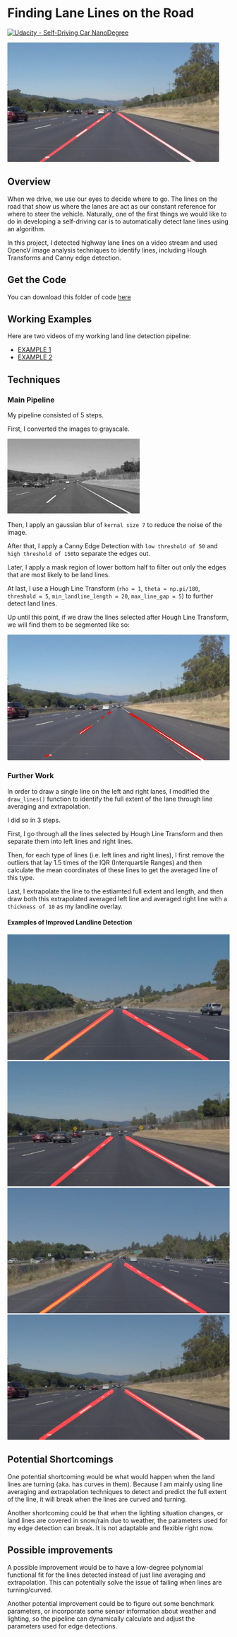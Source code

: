 # **Finding Lane Lines on the Road** 

[![Udacity - Self-Driving Car NanoDegree](https://s3.amazonaws.com/udacity-sdc/github/shield-carnd.svg)](http://www.udacity.com/drive)

<img src="examples/laneLines_thirdPass.jpg" width="480" alt="Combined Image" />

## Overview
When we drive, we use our eyes to decide where to go.  The lines on the road that show us where the lanes are act as our constant reference for where to steer the vehicle.  Naturally, one of the first things we would like to do in developing a self-driving car is to automatically detect lane lines using an algorithm.


In this project, I detected highway lane lines on a video stream and used OpencV image analysis techniques to identify lines, including Hough Transforms and Canny edge detection.

## Get the Code
You can download this folder of code [here](https://tugan0329.bitbucket.io/downloads/udacity/car/land-line/p1-finding-land-line.zip)

## Working Examples
Here are two videos of my working land line detection pipeline:

- [EXAMPLE 1](https://youtu.be/WvMjKvKvMR0)
- [EXAMPLE 2](https://youtu.be/_ANL75vW-2g)


[//]: # (Image References)

[image1]: ./examples/grayscale.jpg "Grayscale"
[image2]: ./examples/line-segments-example.jpg "Line Segment Example"
[image3]: ./test_images_output/solidYellowCurve.jpg "solidYellowCurve"
[image4]: ./test_images_output/whiteCarLaneSwitch.jpg "whiteCarLaneSwitch"
[image5]: ./test_images_output/solidWhiteCurve.jpg "solidWhiteCurve"
[image6]: ./test_images_output/solidYellowCurve2.jpg "solidYellowCurve2"
[image7]: ./test_images_output/solidYellowLeft.jpg "solidYellowLeft"
[image8]: ./test_images_output/solidWhiteRight.jpg "solidWhiteRight"

## Techniques

### Main Pipeline
My pipeline consisted of 5 steps. 

First, I converted the images to grayscale. 

![alt text][image1]

Then, I apply an gaussian blur of `kernal size 7` to reduce the noise of the image. 

After that, I apply a Canny Edge Detection with `low threshold of 50` and 	`high threshold of 150`to separate the edges out. 

Later, I apply a mask region of lower bottom half to filter out only the edges that are most likely to be land lines. 

At last, I use a Hough Line Transform (`rho = 1`, `theta = np.pi/180`, `threshold = 5`, `min_landline_length = 20`, `max_line_gap = 5`) to further detect land lines.

Up until this point, if we draw the lines selected after Hough Line Transform, we will find them to be segmented like so:

![alt text][image2]

### Further Work

In order to draw a single line on the left and right lanes, I modified the `draw_lines()` function to identify the full extent of the lane through line averaging and extrapolation.

I did so in 3 steps.

First, I go through all the lines selected by Hough Line Transform and then separate them into left lines and right lines.

Then, for each type of lines (i.e. left lines and right lines), I first remove the outliers that lay 1.5 times of the IQR (Interquartile Ranges) and then calculate the mean coordinates of these lines to get the averaged line of this type.

Last, I extrapolate the line to the estiamted full extent and length, and then draw both this extrapolated averaged left line and averaged right line with a `thickness of 10` as my landline overlay.

#### Examples of Improved Landline Detection
![alt text][image3]
![alt text][image5]
![alt text][image7]
![alt text][image8]


## Potential Shortcomings


One potential shortcoming would be what would happen when the land lines are turning (aka. has curves in them). Because I am mainly using line averaging and extrapolation techniques to detect and predict the full extent of the line, it will break when the lines are curved and turning.

Another shortcoming could be that when the lighting situation changes, or land lines are covered in snow/rain due to weather, the parameters used for my edge detection can break. It is not adaptable and flexible right now.


## Possible improvements

A possible improvement would be to have a low-degree polynomial functional fit for the lines detected instead of just line averaging and extrapolation. This can potentially solve the issue of failing when lines are turning/curved.

Another potential improvement could be to figure out some benchmark parameters, or incorporate some sensor information about weather and lighting, so the pipeline can dynamically calculate and adjust the parameters used for edge detections.

